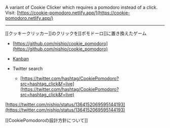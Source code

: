 
A variant of Cookie Clicker which requires a pomodoro instead of a click.
Visit: [https://cookie-pomodoro.netlify.app/](https://cookie-pomodoro.netlify.app/)

---
[[クッキークリッカー]]のクリックを[[ポモドーロ]]に置き換えたゲーム
- [https://github.com/nishio/cookie_pomodoro](https://github.com/nishio/cookie_pomodoro)
- [Kanban](https://github.com/nishio/cookie_pomodoro/projects/1?add_cards_query=is%3Aopen)

- Twitter search
    - [https://twitter.com/hashtag/CookiePomodoro?src=hashtag_click&f=live](https://twitter.com/hashtag/CookiePomodoro?src=hashtag_click&f=live)

[https://twitter.com/nishio/status/1364152069595144193](https://twitter.com/nishio/status/1364152069595144193)

[[CookiePomodoroの設計方針について]]

